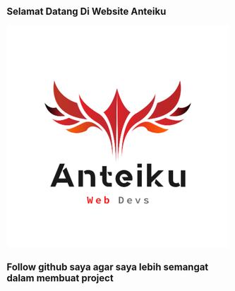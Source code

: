 ## Selamat Datang Di Website Anteiku

![img](logo.png)

## Follow github saya agar saya lebih semangat dalam membuat project
